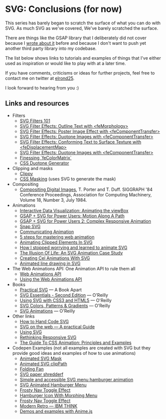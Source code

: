 # SVG: Conclusions (for now)

This series has barely began to scratch the surface of what you can do with SVG. As much SVG as we've covered, We've barely scratched the surface.

There are things like the GSAP library that I deliberately did not cover because I [wrote about it](https://publishing-project.rivendellweb.net/looking-at-animations-again-gsap/) before and because I don't want to push yet another third party library into my codebase.

The list below shows links to tutorials and examples of things that I've either used as inspiration or would like to play with at a later time.

If you have comments, criticisms or ideas for further projects, feel free to contact me on twitter at [elrond25](https://twitter.com/elrond25).

I look forward to hearing from you :)


## Links and resources

* Filters
  * [SVG Filters 101](https://tympanus.net/codrops/2019/01/15/svg-filters-101/)
  * [SVG Filter Effects: Outline Text with &lt;feMorphology>](https://tympanus.net/codrops/2019/01/22/svg-filter-effects-outline-text-with-femorphology/)
  * [SVG Filter Effects: Poster Image Effect with &lt;feComponentTransfer>](https://tympanus.net/codrops/2019/01/29/svg-filter-effects-poster-image-effect-with-fecomponenttransfer/)
  * [SVG Filter Effects: Duotone Images with &lt;feComponentTransfer>](https://tympanus.net/codrops/2019/02/05/svg-filter-effects-duotone-images-with-fecomponenttransfer/)
  * [SVG Filter Effects: Conforming Text to Surface Texture with &lt;feDisplacementMap>](https://tympanus.net/codrops/2019/02/12/svg-filter-effects-conforming-text-to-surface-texture-with-fedisplacementmap/)
  * [SVG Filter Effects: Duotone Images with &lt;feComponentTransfer>](https://tympanus.net/codrops/2019/02/05/svg-filter-effects-duotone-images-with-fecomponenttransfer/)
  * [Finessing \`feColorMatrix\`](https://alistapart.com/article/finessing-fecolormatrix)
  * [CSS Duotone Generator](https://cssduotone.com/)
* Clipping and masks
  * [Clippy](http://bennettfeely.com/clippy/)
  * [CSS Masking](https://www.html5rocks.com/en/tutorials/masking/adobe/) (uses SVG to generate the mask)
* Compositing
  * [Compositing Digital Images](https://keithp.com/~keithp/porterduff/p253-porter.pdf), T. Porter and T. Duff. SIGGRAPH '84 Conference Proceedings, Association for Computing Machinery, Volume 18, Number 3, July 1984.
* Animations
  * [Interactive Data Visualization: Animating the viewBox](https://css-tricks.com/interactive-data-visualization-animating-viewbox/)
  * [GSAP + SVG for Power Users: Motion Along A Path](https://davidwalsh.name/gsap-svg)
  * [GSAP + SVG for Power Users 2: Complex Responsive Animation](https://davidwalsh.name/gsap-svg-responsive-animation)
  * [Snap SVG](https://github.com/adobe-webplatform/Snap.svg/)
  * [Communicating Animation](https://alistapart.com/article/communicating-animation)
  * [5 steps for mastering web animation](https://www.creativebloq.com/web-design/5-steps-mastering-web-animation-11513819)
  * [Animating Clipped Elements In SVG](https://www.smashingmagazine.com/2015/12/animating-clipped-elements-svg/)
  * [How I stopped worrying and learned to animate SVG](https://medium.com/@aniboaz/animate-svg-4fa7dd00e860)
  * [The Illusion Of Life: An SVG Animation Case Study](https://www.smashingmagazine.com/2016/07/an-svg-animation-case-study/)
  * [Creating Cel Animations With SVG](https://www.smashingmagazine.com/2015/09/creating-cel-animations-with-svg/)
  * [Animated line drawing in SVG](https://jakearchibald.com/2013/animated-line-drawing-svg/)
* The Web Animations API: One Animation API to rule them all
  * [Web Animations API](https://developer.mozilla.org/en-US/docs/Web/API/Web_Animations_API/Using_the_Web_Animations_API)
  * [Using the Web Animations API](https://developer.mozilla.org/en-US/docs/Web/API/Web_Animations_API/Using_the_Web_Animations_API)
* Books
  * [Practical SVG](https://alistapart.com/article/practical-svg) &mdash; A Book Apart
  * [SVG Essentials - Second Edition](http://shop.oreilly.com/product/0636920032335.do) &mdash; O'Reilly
  * [Using SVG with CSS3 and HTML5](http://shop.oreilly.com/product/0636920037972.do) &mdash; O'Reilly
  * [SVG Colors, Patterns & Gradients](http://shop.oreilly.com/product/0636920043065.do) &mdash; O'Reilly
  * [SVG Animations](http://shop.oreilly.com/product/0636920045335.do) &mdash; O'Reilly
* Other links
  * [How to Hand Code SVG](https://webdesign.tutsplus.com/tutorials/how-to-hand-code-svg--cms-30368)
  * [SVG on the web &mdash; A practical Guide](https://svgontheweb.com/#javascript)
  * [Using SVG](https://css-tricks.com/using-svg/)
  * [Rethinking Responsive SVG](https://www.smashingmagazine.com/2014/03/rethinking-responsive-svg/)
  * [The Guide To CSS Animation: Principles and Examples](https://www.smashingmagazine.com/2011/09/the-guide-to-css-animation-principles-and-examples/)
* Codepen Examples (not all examples are created with SVG but they provide good ideas and examples of how to use animations)
  * [Animated SVG Mask](https://codepen.io/dennisgaebel/pen/xGMYJY)
  * [Animated SVG clipPath](https://codepen.io/dennisgaebel/pen/aOXJep)
  * [Folding Fan](https://codepen.io/dennisgaebel/pen/gpqWRq/)
  * [SVG paper shredderf](https://codepen.io/chrisgannon/pen/bdGqBo/)
  * [Simple and accessible SVG menu hamburger animation](https://codepen.io/caraya/pen/OqEyjM)
  * [SVG Animated Hamburger Menu](https://codepen.io/caraya/pen/ZPRbxx)
  * [Frosty Nav Toggle Effect](https://codepen.io/caraya/pen/pYKEpq)
  * [Hamburger Icon With Morphing Menu](https://codepen.io/caraya/pen/NJzRyz)
  * [Frosty Nav Toggle Effect](https://codepen.io/caraya/pen/pYKEpq)
  * [Modern Retro &mdash; IBM THINK](https://codepen.io/ainalem/pen/WORzLN)
  * [Demos and examples with Anime.js](https://codepen.io/collection/XLebem/)
